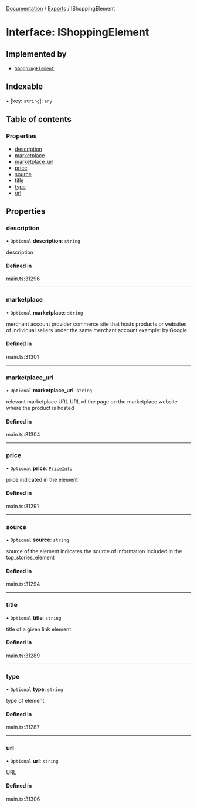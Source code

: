 [Documentation](../README.md) / [Exports](../modules.md) / IShoppingElement

# Interface: IShoppingElement

## Implemented by

- [`ShoppingElement`](../classes/ShoppingElement.md)

## Indexable

▪ [key: `string`]: `any`

## Table of contents

### Properties

- [description](IShoppingElement.md#description)
- [marketplace](IShoppingElement.md#marketplace)
- [marketplace\_url](IShoppingElement.md#marketplace_url)
- [price](IShoppingElement.md#price)
- [source](IShoppingElement.md#source)
- [title](IShoppingElement.md#title)
- [type](IShoppingElement.md#type)
- [url](IShoppingElement.md#url)

## Properties

### description

• `Optional` **description**: `string`

description

#### Defined in

main.ts:31296

___

### marketplace

• `Optional` **marketplace**: `string`

merchant account provider
commerce site that hosts products or websites of individual sellers under the same merchant account
example:
by Google

#### Defined in

main.ts:31301

___

### marketplace\_url

• `Optional` **marketplace\_url**: `string`

relevant marketplace URL
URL of the page on the marketplace website where the product is hosted

#### Defined in

main.ts:31304

___

### price

• `Optional` **price**: [`PriceInfo`](../classes/PriceInfo.md)

price indicated in the element

#### Defined in

main.ts:31291

___

### source

• `Optional` **source**: `string`

source of the element
indicates the source of information included in the top_stories_element

#### Defined in

main.ts:31294

___

### title

• `Optional` **title**: `string`

title of a given link element

#### Defined in

main.ts:31289

___

### type

• `Optional` **type**: `string`

type of element

#### Defined in

main.ts:31287

___

### url

• `Optional` **url**: `string`

URL

#### Defined in

main.ts:31306
